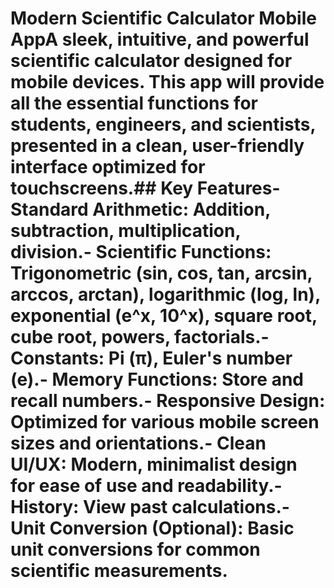 # Modern Scientific Calculator Mobile AppA sleek, intuitive, and powerful scientific calculator designed for mobile devices. This app will provide all the essential functions for students, engineers, and scientists, presented in a clean, user-friendly interface optimized for touchscreens.## Key Features- **Standard Arithmetic:** Addition, subtraction, multiplication, division.- **Scientific Functions:** Trigonometric (sin, cos, tan, arcsin, arccos, arctan), logarithmic (log, ln), exponential (e^x, 10^x), square root, cube root, powers, factorials.- **Constants:** Pi (π), Euler's number (e).- **Memory Functions:** Store and recall numbers.- **Responsive Design:** Optimized for various mobile screen sizes and orientations.- **Clean UI/UX:** Modern, minimalist design for ease of use and readability.- **History:** View past calculations.- **Unit Conversion (Optional):** Basic unit conversions for common scientific measurements.